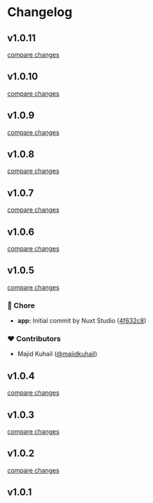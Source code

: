 # Changelog


## v1.0.11

[compare changes](https://github.com/sweetscript/nuxt-nust/compare/v1.0.10...v1.0.11)

## v1.0.10

[compare changes](https://github.com/sweetscript/nuxt-nust/compare/v1.0.9...v1.0.10)

## v1.0.9

[compare changes](https://github.com/sweetscript/nuxt-nust/compare/v1.0.8...v1.0.9)

## v1.0.8

[compare changes](https://github.com/sweetscript/nuxt-nust/compare/v1.0.7...v1.0.8)

## v1.0.7

[compare changes](https://github.com/sweetscript/nuxt-nust/compare/v1.0.6...v1.0.7)

## v1.0.6

[compare changes](https://github.com/sweetscript/nuxt-nust/compare/v1.0.5...v1.0.6)

## v1.0.5

[compare changes](https://github.com/sweetscript/nuxt-nust/compare/v1.0.4...v1.0.5)

### 🏡 Chore

- **app:** Initial commit by Nuxt Studio ([4f632c8](https://github.com/sweetscript/nuxt-nust/commit/4f632c8))

### ❤️ Contributors

- Majid Kuhail ([@majidkuhail](https://github.com/majidkuhail))

## v1.0.4

[compare changes](https://github.com/sweetscript/nuxt-nust/compare/v1.0.3...v1.0.4)

## v1.0.3

[compare changes](https://github.com/sweetscript/nuxt-nust/compare/v1.0.2...v1.0.3)

## v1.0.2

[compare changes](https://github.com/sweetscript/nust-module/compare/v1.0.1...v1.0.2)

## v1.0.1

